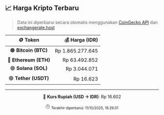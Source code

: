 

<!-- HARGA_KRIPTO -->
## 📈 Harga Kripto Terbaru

> Data ini diperbarui secara otomatis menggunakan [CoinGecko API](https://www.coingecko.com/) dan [exchangerate.host](https://exchangerate.host/)

<div align="center">

| 🪙 Token | 💰 Harga (IDR) |
|:------:|---------------:|
| 🟠 **Bitcoin (BTC)**   | Rp 1.865.277.645 |
| 🔵 **Ethereum (ETH)**  | Rp 63.492.852 |
| 🟣 **Solana (SOL)**    | Rp 3.044.071 |
| 🟢 **Tether (USDT)**   | Rp 16.623 |

---

💱 **Kurs Rupiah (USD → IDR)**: Rp 16.602

🕒 <sub>Terakhir diperbarui: 11/10/2025, 18.29.01</sub>

</div>
<!-- /HARGA_KRIPTO -->